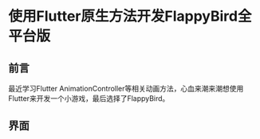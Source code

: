 # 使用Flutter原生方法开发FlappyBird全平台版

## 前言

 最近学习Flutter AnimationController等相关动画方法，心血来潮来潮想使用Flutter来开发一个小游戏，最后选择了FlappyBird。

## 界面

